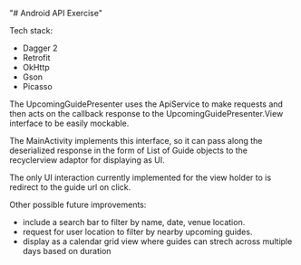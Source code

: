 "# Android API Exercise" 

Tech stack:

- Dagger 2
- Retrofit
- OkHttp
- Gson
- Picasso

The UpcomingGuidePresenter uses the ApiService to make requests and then acts on the callback response
to the UpcomingGuidePresenter.View interface to be easily mockable.

The MainActivity implements this interface, so it can pass along the deserialized response in the form of List of Guide objects
to the recyclerview adaptor for displaying as UI.

The only UI interaction currently implemented for the view holder to is redirect to the guide url on click.

Other possible future improvements:

- include a search bar to filter by name, date, venue location.
- request for user location to filter by nearby upcoming guides.
- display as a calendar grid view where guides can strech across multiple days based on duration